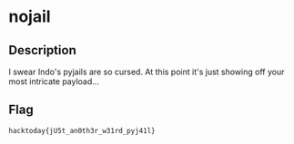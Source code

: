 # nojail

## Description
I swear Indo's pyjails are so cursed. At this point it's just showing off your most intricate payload...

## Flag
`hacktoday{jU5t_an0th3r_w31rd_pyj41l}`
